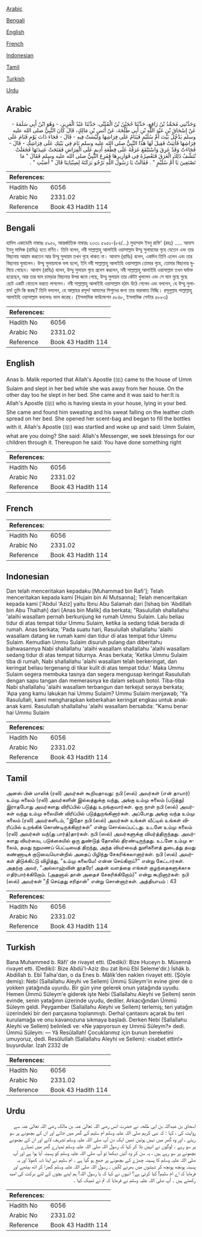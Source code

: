 [Arabic](#arabic)

[Bengali](#bengali)

[English](#english)

[French](#french)

[Indonesian](#indonesian)

[Tamil](#tamil)

[Turkish](#turkish)

[Urdu](#urdu)

## Arabic


<div dir="rtl" lang="ar" style={{fontSize:'larger',backgroundColor:'#f8f9fa',padding:20}}>
وَحَدَّثَنِي مُحَمَّدُ بْنُ رَافِعٍ، حَدَّثَنَا حُجَيْنُ بْنُ الْمُثَنَّى، حَدَّثَنَا عَبْدُ الْعَزِيزِ، - وَهُوَ ابْنُ أَبِي سَلَمَةَ - عَنْ إِسْحَاقَ بْنِ عَبْدِ اللَّهِ بْنِ أَبِي طَلْحَةَ، عَنْ أَنَسِ بْنِ مَالِكٍ، قَالَ كَانَ النَّبِيُّ صلى الله عليه وسلم يَدْخُلُ بَيْتَ أُمِّ سُلَيْمٍ فَيَنَامُ عَلَى فِرَاشِهَا وَلَيْسَتْ فِيهِ - قَالَ - فَجَاءَ ذَاتَ يَوْمٍ فَنَامَ عَلَى فِرَاشِهَا فَأُتِيَتْ فَقِيلَ لَهَا هَذَا النَّبِيُّ صلى الله عليه وسلم نَامَ فِي بَيْتِكِ عَلَى فِرَاشِكِ - قَالَ - فَجَاءَتْ وَقَدْ عَرِقَ وَاسْتَنْقَعَ عَرَقُهُ عَلَى قِطْعَةِ أَدِيمٍ عَلَى الْفِرَاشِ فَفَتَحَتْ عَتِيدَتَهَا فَجَعَلَتْ تُنَشِّفُ ذَلِكَ الْعَرَقَ فَتَعْصِرُهُ فِي قَوَارِيرِهَا فَفَزِعَ النَّبِيُّ صلى الله عليه وسلم فَقَالَ ‏"‏ مَا تَصْنَعِينَ يَا أُمَّ سُلَيْمٍ ‏"‏ ‏.‏ فَقَالَتْ يَا رَسُولَ اللَّهِ نَرْجُو بَرَكَتَهُ لِصِبْيَانِنَا قَالَ ‏"‏ أَصَبْتِ ‏"‏ ‏.‏
</div>
<div style={{backgroundColor:'#f8f9fa',padding:20, marginBottom: 10}}><table> <thead> <tr> <th>References:</th> <th></th> </tr> </thead> <tbody><tr><td>Hadith No</td><td>6056</td></tr><tr><td>Arabic No</td><td>2331.02</td></tr><tr><td>Reference</td><td>Book 43 Hadith 114</td></tr></tbody></table></div>

## Bengali


<div dir="ltr" lang="bn" style={{fontSize:'larger',backgroundColor:'#f8f9fa',padding:20}}>
হাদিস একাডেমি নাম্বারঃ ৫৯৫০, আন্তর্জাতিক নাম্বারঃ ২৩৩১ ৫৯৫০-(৮৪/...) মুহাম্মাদ ইবনু রাফি' (রহঃ) ..... আনাস ইবনু মালিক (রাযিঃ) হতে বর্ণিত। তিনি বলেন, নবী সাল্লাল্লাহু আলাইহি ওয়াসাল্লাম উম্মু সুলায়মের গৃহে যেতেন এবং তার বিছানায় আরাম করতেন আর উম্মু সুলায়ম তখন গৃহে থাকত না। আনাস (রাযিঃ) বলেন, একদিন তিনি এলেন এবং তার বিছানায় ঘুমালেন। উম্মু সুলায়মকে বলা হলো, ইনি নবী সাল্লাল্লাহু আলাইহি ওয়াসাল্লাম তোমার গৃহে, তোমার বিছানায় ঘুমিয়ে গেছেন। আনাস (রাযিঃ) বলেন, উম্মু সুলায়ম গৃহে প্রবেশ করলেন, নবী সাল্লাল্লাহু আলাইহি ওয়াসাল্লাম তখন ঘর্মাক্ত হয়েছেন, আর তার ঘাম চামড়ার বিছানার উপর জমে গেছে, উম্মু সুলায়ম তার কৌটা খুললেন এবং সে ঘাম মুছে মুছে ছোট একটি বোতলে ভরতে লাগলেন। নবী সাল্লাল্লাহু আলাইহি ওয়াসাল্লাম হঠাৎ উঠে গেলেন এবং বললেন, হে উম্মু সুলায়ম! তুমি কি করছ? তিনি বললেন, হে আল্লাহর রসূল! আমাদের শিশুদের জন্য তার বারাকাত নিচ্ছি। রসূলুল্লাহ সাল্লাল্লাহু আলাইহি ওয়াসাল্লাম বললেনঃ ভাল করেছ। (ইসলামিক ফাউন্ডেশন ৫৮৪৮, ইসলামিক সেন্টার ৫৮৮৩)
</div>
<div style={{backgroundColor:'#f8f9fa',padding:20, marginBottom: 10}}><table> <thead> <tr> <th>References:</th> <th></th> </tr> </thead> <tbody><tr><td>Hadith No</td><td>6056</td></tr><tr><td>Arabic No</td><td>2331.02</td></tr><tr><td>Reference</td><td>Book 43 Hadith 114</td></tr></tbody></table></div>

## English


<div dir="ltr" lang="en" style={{fontSize:'larger',backgroundColor:'#f8f9fa',padding:20}}>
Anas b. Malik reported that Allah's Apostle (ﷺ) came to the house of Umm Sulaim and slept in her bed while she was away from her house. On the other day too he slept in her bed. She came and it was said to her:It is Allah's Apostle (ﷺ) who is having siesta in your house, lying in your bed. She came and found him sweating and his sweat falling on the leather cloth spread on her bed. She opened her scent-bag and began to fill the bottles with it. Allah's Apostle (ﷺ) was startled and woke up and said: Umm Sulaim, what are you doing? She said: Allah's Messenger, we seek blessings for our children through it. Thereupon he said: You have done something right
</div>
<div style={{backgroundColor:'#f8f9fa',padding:20, marginBottom: 10}}><table> <thead> <tr> <th>References:</th> <th></th> </tr> </thead> <tbody><tr><td>Hadith No</td><td>6056</td></tr><tr><td>Arabic No</td><td>2331.02</td></tr><tr><td>Reference</td><td>Book 43 Hadith 114</td></tr></tbody></table></div>

## French


<div dir="ltr" lang="fr" style={{fontSize:'larger',backgroundColor:'#f8f9fa',padding:20}}>

</div>
<div style={{backgroundColor:'#f8f9fa',padding:20, marginBottom: 10}}><table> <thead> <tr> <th>References:</th> <th></th> </tr> </thead> <tbody><tr><td>Hadith No</td><td>6056</td></tr><tr><td>Arabic No</td><td>2331.02</td></tr><tr><td>Reference</td><td>Book 43 Hadith 114</td></tr></tbody></table></div>

## Indonesian


<div dir="ltr" lang="id" style={{fontSize:'larger',backgroundColor:'#f8f9fa',padding:20}}>
Dan telah menceritakan kepadaku [Muhammad bin Rafi']; Telah menceritakan kepada kami [Hujain bin Al Mutsanna]; Telah menceritakan kepada kami ['Abdul 'Aziz] yaitu Ibnu Abu Salamah dari [Ishaq bin 'Abdillah bin Abu Thalhah] dari [Anas bin Malik] dia berkata; "Rasulullah shallallahu 'alaihi wasallam pernah berkunjung ke rumah Ummu Sulaim. Lalu beliau tidur di atas tempat tidur Ummu Sulaim, ketika ia sedang tidak berada di rumah. Anas berkata; 'Pada suatu hari, Rasulullah shallallahu 'alaihi wasallam datang ke rumah kami dan tidur di atas tempat tidur Ummu Sulaim. Kemudian Ummu Sulaim disuruh pulang dan diberitahu bahwasannya Nabi shallallahu 'alaihi wasallam shallallahu 'alaihi wasallam sedang tidur di atas tempat tidurnya. Anas berkata; 'Ketika Ummu Sulaim tiba di rumah, Nabi shallallahu 'alaihi wasallam telah berkeringat, dan keringat beliau tergenang di tikar kulit di atas tempat tidur.' Maka Ummu Sulaim segera membuka tasnya dan segera mengusap keringat Rasulullah dengan sapu tangan dan memerasnya ke dalam sebuah botol. Tiba-tiba Nabi shallallahu 'alaihi wasallam terbangun dan terkejut seraya berkata; 'Apa yang kamu lakukan hai Ummu Sulaim? Ummu Sulaim menjawab; 'Ya Rasulullah, kami mengharapkan keberkahan keringat engkau untuk anak-anak kami. Rasulullah shallallahu 'alaihi wasallam bersabda: "Kamu benar hai Ummu Sulaim
</div>
<div style={{backgroundColor:'#f8f9fa',padding:20, marginBottom: 10}}><table> <thead> <tr> <th>References:</th> <th></th> </tr> </thead> <tbody><tr><td>Hadith No</td><td>6056</td></tr><tr><td>Arabic No</td><td>2331.02</td></tr><tr><td>Reference</td><td>Book 43 Hadith 114</td></tr></tbody></table></div>

## Tamil


<div dir="ltr" lang="ta" style={{fontSize:'larger',backgroundColor:'#f8f9fa',padding:20}}>
அனஸ் பின் மாலிக் (ரலி) அவர்கள் கூறியதாவது: நபி (ஸல்) அவர்கள் (என் தாயார்) உம்மு சுலைம் (ரலி) அவர்களின் இல்லத்துக்கு வந்து, அங்கு உம்மு சுலைம் (படுத்து) இராதபோது அவர்களது விரிப்பில் படுத்து உறங்குவார்கள். ஒரு நாள் நபி (ஸல்) அவர்கள் வந்து உம்மு சுலைமின் விரிப்பில் படுத்துறங்கினார்கள். அப்போது அங்கு வந்த உம்மு சுலைம் (ரலி) அவர்களிடம், "இதோ நபி (ஸல்) அவர்கள் உங்கள் வீட்டில் உங்கள் விரிப்பில் உறங்கிக் கொண்டிருக்கிறார்கள்" என்று சொல்லப்பட்டது. உடனே உம்மு சுலைம் (ரலி) அவர்கள் வந்(து பார்த்)தார்கள். நபி (ஸல்) அவர்களுக்கு வியர்த்திருந்தது. அவர்களது வியர்வை, படுக்கையில் ஒரு துண்டுத் தோலில் திரண்டிருந்தது. உடனே உம்மு சுலைம், தமது நறுமணப் பெட்டியைத் திறந்து, அந்த வியர்வைத் துளிகளைத் துடைத்து தமது கண்ணாடிக் குடுவையொன்றில் அதைப் பிழிந்து சேகரிக்கலானார்கள். நபி (ஸல்) அவர்கள் திடுக்கிட்டு விழித்து, "உம்மு சுலைமே! என்ன செய்கிறாய்?" என்று கேட்டார்கள். அதற்கு அவர், "அல்லாஹ்வின் தூதரே! அதன் வளத்தை எங்கள் குழந்தைகளுக்காக எதிர்பார்க்கிறோம். (அதனால் தான் அதைச் சேகரிக்கிறோம்)" என்று கூறினார்கள். நபி (ஸல்) அவர்கள் "நீ செய்தது சரிதான்" என்று சொன்னார்கள். அத்தியாயம் : 43
</div>
<div style={{backgroundColor:'#f8f9fa',padding:20, marginBottom: 10}}><table> <thead> <tr> <th>References:</th> <th></th> </tr> </thead> <tbody><tr><td>Hadith No</td><td>6056</td></tr><tr><td>Arabic No</td><td>2331.02</td></tr><tr><td>Reference</td><td>Book 43 Hadith 114</td></tr></tbody></table></div>

## Turkish


<div dir="ltr" lang="tr" style={{fontSize:'larger',backgroundColor:'#f8f9fa',padding:20}}>
Bana Muhammed b. Râfi' de rivayet etti. (Dediki): Bize Huceyn b. Müsennâ rivayet etti. (Dediki): Bize Abdü'l-Aziz (bu zat îbnü Ebî Seleme'dir.) İshâk b. Abdillah b. Ebî Talha'dan, o da Enes b. Mâlik'den naklen rivayet etti. (Şöyle demiş): Nebi (Sallaîlahu Aleyhi ve Sellem) Ümmü Süleym'in evine girer de o yokken yatağında uyurdu. Bir gün yine gelerek onun yatağında uyudu. Hemen Ümmü Süleym'e giderek işte Nebi (Sallaîlahu Aleyhi ve Sellem) senin evinde, senin yatağının üzerinde uyudu, dediler. Arkacığından Ümmü Süleym geldi. Peygamber (Sallaîlahu Aleyhi ve Sellem) terlemiş; teri yatağın üzerindeki bir deri parçasına toplanmıştı. Derhal çantasını açarak bu teri kurulamağa ve onu kavanozuna sıkmaya başladı. Derken Nebi (Sallaîlahu Aleyhi ve Sellem) belinledi ve: «Ne yapıyorsun ey Ummü Süleym?» dedi. Ümmü Süleym: — Yâ Resûlallah! Çocuklarımız için bunun bereketini umuyoruz, dedi. ResûluIIah (Sallaîlahu Aleyhi ve Sellem): «isabet ettin!» buyurdular. İzah 2332 de
</div>
<div style={{backgroundColor:'#f8f9fa',padding:20, marginBottom: 10}}><table> <thead> <tr> <th>References:</th> <th></th> </tr> </thead> <tbody><tr><td>Hadith No</td><td>6056</td></tr><tr><td>Arabic No</td><td>2331.02</td></tr><tr><td>Reference</td><td>Book 43 Hadith 114</td></tr></tbody></table></div>

## Urdu


<div dir="rtl" lang="ur" style={{fontSize:'larger',backgroundColor:'#f8f9fa',padding:20}}>
اسحاق بن عبداللہ بن ابی طلحہ نے حضرت انس رضی اللہ تعالیٰ عنہ بن مالک رضی اللہ تعالیٰ عنہ سے روایت کی ، کہا : کہ نبی کریم صلی اللہ علیہ وسلم ام سلیم کے گھر میں جاتے اور ان کے بچھونے پر سو رہتے ، اور وہ گھر میں نہیں ہوتیں تھیں ایک دن آپ صلی اللہ علیہ وسلم تشریف لائے اور ان کے بچھونے پر سو رہے ۔ لوگوں نے انہیں بلا کر کہا کہ رسول اللہ صلی اللہ علیہ وسلم تمہارے گھر میں تمہارے بچھونے پر سو رہے ہیں ، یہ سن کر وہ آئیں دیکھا تو آپ صلی اللہ علیہ وسلم کو پسینہ آیا ہوا ہے اور آپ صلی اللہ علیہ وسلم کا پسینہ چمڑے کے بچھونے پر جمع ہو گیا ہے ۔ ام سلیم نے اپنا ڈبہ کھولا اور یہ پسینہ پونچھ پونچھ کر شیشوں میں بھرنے لگیں ۔ رسول اللہ صلی اللہ علیہ وسلم گھبرا کر اٹھ بیٹھے اور فرمایا کہ اے ام سلیم! کیا کرتی ہے؟ انہوں نے کہا کہ یا رسول اللہ! ہم اپنے بچوں کے لئے برکت کی امید رکھتے ہیں ۔ آپ صلی اللہ علیہ وسلم نے فرمایا کہ تم نے ٹھیک کیا ۔
</div>
<div style={{backgroundColor:'#f8f9fa',padding:20, marginBottom: 10}}><table> <thead> <tr> <th>References:</th> <th></th> </tr> </thead> <tbody><tr><td>Hadith No</td><td>6056</td></tr><tr><td>Arabic No</td><td>2331.02</td></tr><tr><td>Reference</td><td>Book 43 Hadith 114</td></tr></tbody></table></div>